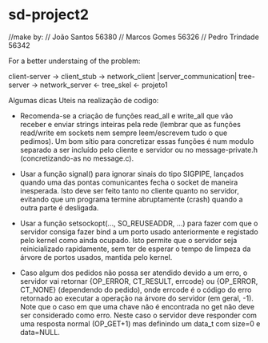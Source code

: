 # sd-project2

//make by:
// João Santos 56380
// Marcos Gomes 56326
// Pedro Trindade 56342

For a better understaing of the problem:

client-server   ->    client_stub    ->    network_client
                                       |server_communication|
                     tree-server     ->   network_server  <-    tree_skel   <- projeto1


Algumas dicas Uteis na realização de codigo:

  - Recomenda-se  a  criação  de  funções  read_all  e  write_all  que  vão  receber  e  enviar
strings inteiras pela rede (lembrar que as funções read/write em sockets nem sempre
leem/escrevem tudo o que pedimos). Um bom sítio para concretizar essas funções é
num modulo separado a ser incluído pelo cliente e servidor ou no message-private.h
(concretizando-as no message.c).

  - Usar a função signal() para ignorar sinais do tipo SIGPIPE, lançados quando uma das
pontas comunicantes fecha o socket de maneira inesperada. Isto deve ser feito tanto no
cliente quanto no servidor, evitando que um programa termine abruptamente (crash)
quando a outra parte é desligada.

  - Usar  a  função  setsockopt(...,  SO_REUSEADDR,  ...)  para  fazer  com  que  o  servidor
consiga fazer bind a um porto usado anteriormente e registado pelo kernel como ainda
ocupado. Isto permite que o servidor seja reinicializado rapidamente, sem ter de esperar
o tempo de limpeza da árvore de portos usados, mantida pelo kernel.

  - Caso algum dos pedidos não possa ser atendido devido a um erro, o servidor vai retornar
{OP_ERROR, CT_RESULT, errcode} ou {OP_ERROR, CT_NONE} (dependendo do
pedido), onde errcode é o código do erro retornado ao executar a operação na árvore
do servidor (em geral, -1).
Note que o caso em que uma chave não é encontrada no get não deve ser considerado
como  erro.  Neste  caso  o  servidor  deve  responder  com  uma  resposta  normal
(OP_GET+1) mas definindo um data_t com size=0 e data=NULL.